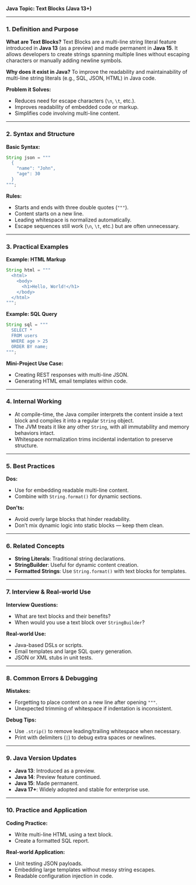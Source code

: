 **Java Topic: Text Blocks (Java 13+)**

---

### 1. Definition and Purpose

**What are Text Blocks?** Text Blocks are a multi-line string literal feature introduced in **Java 13** (as a preview) and made permanent in **Java 15**. It allows developers to create strings spanning multiple lines without escaping characters or manually adding newline symbols.

**Why does it exist in Java?** To improve the readability and maintainability of multi-line string literals (e.g., SQL, JSON, HTML) in Java code.

**Problem it Solves:**

- Reduces need for escape characters (`\n`, `\t`, etc.).
- Improves readability of embedded code or markup.
- Simplifies code involving multi-line content.

---

### 2. Syntax and Structure

**Basic Syntax:**

```java
String json = """
  {
    "name": "John",
    "age": 30
  }
""";
```

**Rules:**

- Starts and ends with three double quotes (`"""`).
- Content starts on a new line.
- Leading whitespace is normalized automatically.
- Escape sequences still work (`\n`, `\t`, etc.) but are often unnecessary.

---

### 3. Practical Examples

**Example: HTML Markup**

```java
String html = """
  <html>
    <body>
      <h1>Hello, World!</h1>
    </body>
  </html>
""";
```

**Example: SQL Query**

```java
String sql = """
  SELECT *
  FROM users
  WHERE age > 25
  ORDER BY name;
""";
```

**Mini-Project Use Case:**

- Creating REST responses with multi-line JSON.
- Generating HTML email templates within code.

---

### 4. Internal Working

- At compile-time, the Java compiler interprets the content inside a text block and compiles it into a regular `String` object.
- The JVM treats it like any other `String`, with all immutability and memory behaviors intact.
- Whitespace normalization trims incidental indentation to preserve structure.

---

### 5. Best Practices

**Dos:**

- Use for embedding readable multi-line content.
- Combine with `String.format()` for dynamic sections.

**Don'ts:**

- Avoid overly large blocks that hinder readability.
- Don’t mix dynamic logic into static blocks — keep them clean.

---

### 6. Related Concepts

- **String Literals**: Traditional string declarations.
- **StringBuilder**: Useful for dynamic content creation.
- **Formatted Strings**: Use `String.format()` with text blocks for templates.

---

### 7. Interview & Real-world Use

**Interview Questions:**

- What are text blocks and their benefits?
- When would you use a text block over `StringBuilder`?

**Real-world Use:**

- Java-based DSLs or scripts.
- Email templates and large SQL query generation.
- JSON or XML stubs in unit tests.

---

### 8. Common Errors & Debugging

**Mistakes:**

- Forgetting to place content on a new line after opening `"""`.
- Unexpected trimming of whitespace if indentation is inconsistent.

**Debug Tips:**

- Use `.strip()` to remove leading/trailing whitespace when necessary.
- Print with delimiters (`|`) to debug extra spaces or newlines.

---

### 9. Java Version Updates

- **Java 13**: Introduced as a preview.
- **Java 14**: Preview feature continued.
- **Java 15**: Made permanent.
- **Java 17+**: Widely adopted and stable for enterprise use.

---

### 10. Practice and Application

**Coding Practice:**

- Write multi-line HTML using a text block.
- Create a formatted SQL report.

**Real-world Application:**

- Unit testing JSON payloads.
- Embedding large templates without messy string escapes.
- Readable configuration injection in code.

